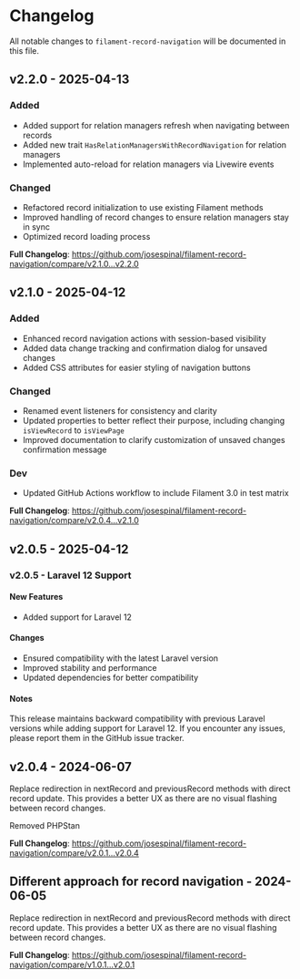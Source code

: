 # Changelog

All notable changes to `filament-record-navigation` will be documented in this file.

## v2.2.0 - 2025-04-13

### Added
- Added support for relation managers refresh when navigating between records
- Added new trait `HasRelationManagersWithRecordNavigation` for relation managers
- Implemented auto-reload for relation managers via Livewire events

### Changed
- Refactored record initialization to use existing Filament methods
- Improved handling of record changes to ensure relation managers stay in sync
- Optimized record loading process

**Full Changelog**: https://github.com/josespinal/filament-record-navigation/compare/v2.1.0...v2.2.0

## v2.1.0 - 2025-04-12

### Added
- Enhanced record navigation actions with session-based visibility
- Added data change tracking and confirmation dialog for unsaved changes
- Added CSS attributes for easier styling of navigation buttons

### Changed
- Renamed event listeners for consistency and clarity
- Updated properties to better reflect their purpose, including changing `isViewRecord` to `isViewPage`
- Improved documentation to clarify customization of unsaved changes confirmation message

### Dev
- Updated GitHub Actions workflow to include Filament 3.0 in test matrix

**Full Changelog**: https://github.com/josespinal/filament-record-navigation/compare/v2.0.4...v2.1.0

## v2.0.5 - 2025-04-12

### v2.0.5 - Laravel 12 Support

#### New Features
- Added support for Laravel 12

#### Changes
- Ensured compatibility with the latest Laravel version
- Improved stability and performance
- Updated dependencies for better compatibility

#### Notes

This release maintains backward compatibility with previous Laravel versions while adding support for Laravel 12. If you encounter any issues, please report them in the GitHub issue tracker.

## v2.0.4 - 2024-06-07

Replace redirection in nextRecord and previousRecord methods with direct record update. This provides a better UX as there are no visual flashing between record changes.

Removed PHPStan

**Full Changelog**: https://github.com/josespinal/filament-record-navigation/compare/v2.0.1...v2.0.4

## Different approach for record navigation - 2024-06-05

Replace redirection in nextRecord and previousRecord methods with direct record update. This provides a better UX as there are no visual flashing between record changes.

**Full Changelog**: https://github.com/josespinal/filament-record-navigation/compare/v1.0.1...v2.0.1